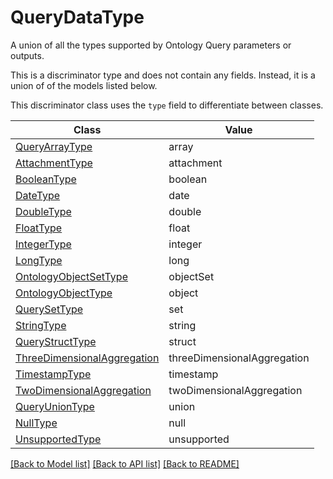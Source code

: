 # QueryDataType

A union of all the types supported by Ontology Query parameters or outputs.


This is a discriminator type and does not contain any fields. Instead, it is a union
of of the models listed below.

This discriminator class uses the `type` field to differentiate between classes.

| Class | Value
| ------------ | -------------
[QueryArrayType](QueryArrayType.md) | array
[AttachmentType](AttachmentType.md) | attachment
[BooleanType](BooleanType.md) | boolean
[DateType](DateType.md) | date
[DoubleType](DoubleType.md) | double
[FloatType](FloatType.md) | float
[IntegerType](IntegerType.md) | integer
[LongType](LongType.md) | long
[OntologyObjectSetType](OntologyObjectSetType.md) | objectSet
[OntologyObjectType](OntologyObjectType.md) | object
[QuerySetType](QuerySetType.md) | set
[StringType](StringType.md) | string
[QueryStructType](QueryStructType.md) | struct
[ThreeDimensionalAggregation](ThreeDimensionalAggregation.md) | threeDimensionalAggregation
[TimestampType](TimestampType.md) | timestamp
[TwoDimensionalAggregation](TwoDimensionalAggregation.md) | twoDimensionalAggregation
[QueryUnionType](QueryUnionType.md) | union
[NullType](NullType.md) | null
[UnsupportedType](UnsupportedType.md) | unsupported


[[Back to Model list]](../../README.md#models-v1-link) [[Back to API list]](../../README.md#documentation-for-api-endpoints) [[Back to README]](../../README.md)

